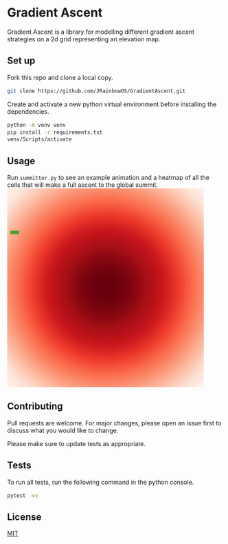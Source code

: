 # Gradient Ascent

Gradient Ascent is a library for modelling different gradient ascent strategies on a 2d grid representing an elevation map. 

## Set up

Fork this repo and clone a local copy. 

```bash
git clone https://github.com/JRainbowOS/GradientAscent.git
```

Create and activate a new python virtual environment before installing the dependencies.

```bash
python -m venv venv
pip install -r requirements.txt
venv/Scripts/activate
```

## Usage

Run ```summitter.py``` to see an example animation and a heatmap of all the cells that will make a full ascent to the global summit. 
![](example.gif)

## Contributing
Pull requests are welcome. For major changes, please open an issue first to discuss what you would like to change.

Please make sure to update tests as appropriate.

## Tests

To run all tests, run the following command in the python console. 
```bash
pytest -vv
```
## License
[MIT](https://choosealicense.com/licenses/mit/)


